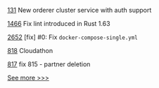 
[131](https://github.com/hyperledger/fabric-protos/pull/131) New orderer cluster service with auth support

[1466](https://github.com/hyperledger/grid/pull/1466) Fix lint introduced in Rust 1.63

[2652](https://github.com/hyperledger/iroha/pull/2652) [fix] #0: Fix `docker-compose-single.yml`

[818](https://github.com/hyperledger/fabric-samples/pull/818) Cloudathon

[817](https://github.com/hyperledger-labs/business-partner-agent/pull/817) fix 815 - partner deletion


[See more >>>](https://start-here.hyperledger.org/pull-requests)
